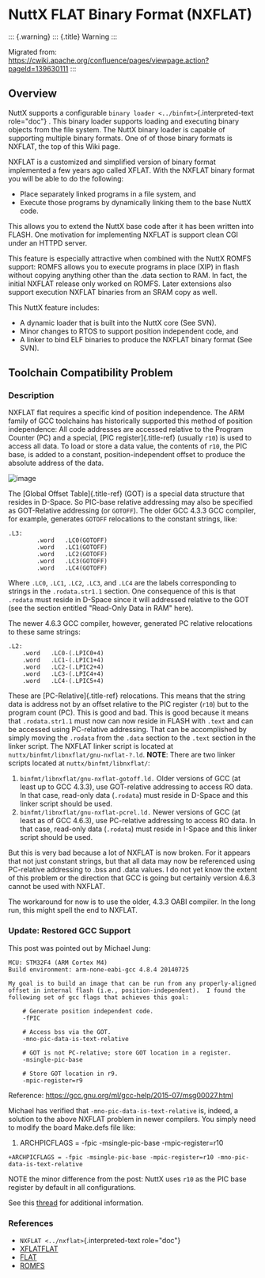 NuttX FLAT Binary Format (NXFLAT)
=================================

::: {.warning}
::: {.title}
Warning
:::

Migrated from:
<https://cwiki.apache.org/confluence/pages/viewpage.action?pageId=139630111>
:::

Overview
--------

NuttX supports a configurable
`binary loader <../binfmt>`{.interpreted-text role="doc"} . This binary
loader supports loading and executing binary objects from the file
system. The NuttX binary loader is capable of supporting multiple binary
formats. One of of those binary formats is NXFLAT, the top of this Wiki
page.

NXFLAT is a customized and simplified version of binary format
implemented a few years ago called XFLAT. With the NXFLAT binary format
you will be able to do the following:

-   Place separately linked programs in a file system, and
-   Execute those programs by dynamically linking them to the base NuttX
    code.

This allows you to extend the NuttX base code after it has been written
into FLASH. One motivation for implementing NXFLAT is support clean CGI
under an HTTPD server.

This feature is especially attractive when combined with the NuttX ROMFS
support: ROMFS allows you to execute programs in place (XIP) in flash
without copying anything other than the .data section to RAM. In fact,
the initial NXFLAT release only worked on ROMFS. Later extensions also
support execution NXFLAT binaries from an SRAM copy as well.

This NuttX feature includes:

-   A dynamic loader that is built into the NuttX core (See SVN).
-   Minor changes to RTOS to support position independent code, and
-   A linker to bind ELF binaries to produce the NXFLAT binary format
    (See SVN).

Toolchain Compatibility Problem
-------------------------------

### Description

NXFLAT flat requires a specific kind of position independence. The ARM
family of GCC toolchains has historically supported this method of
position independence: All code addresses are accessed relative to the
Program Counter (PC) and a special, [PIC register]{.title-ref} (usually
`r10`) is used to access all data. To load or store a data value, the
contents of `r10`, the PIC base, is added to a constant,
position-independent offset to produce the absolute address of the data.

![image](nxflat/nxflat-addressing.png)

The [Global Offset Table]{.title-ref} (GOT) is a special data structure
that resides in D-Space. So PIC-base relative addressing may also be
specified as GOT-Relative addressing (or `GOTOFF`). The older GCC 4.3.3
GCC compiler, for example, generates `GOTOFF` relocations to the
constant strings, like:

``` {.asm}
.L3:
        .word   .LC0(GOTOFF)
        .word   .LC1(GOTOFF)
        .word   .LC2(GOTOFF)
        .word   .LC3(GOTOFF)
        .word   .LC4(GOTOFF)
```

Where `.LC0`, `.LC1`, `.LC2`, `.LC3`, and `.LC4` are the labels
corresponding to strings in the `.rodata.str1.1` section. One
consequence of this is that `.rodata` must reside in D-Space since it
will addressed relative to the GOT (see the section entitled \"Read-Only
Data in RAM\" here).

The newer 4.6.3 GCC compiler, however, generated PC relative relocations
to these same strings:

``` {.}
.L2:
    .word   .LC0-(.LPIC0+4)
    .word   .LC1-(.LPIC1+4)
    .word   .LC2-(.LPIC2+4)
    .word   .LC3-(.LPIC4+4)
    .word   .LC4-(.LPIC5+4)
```

These are [PC-Relative]{.title-ref} relocations. This means that the
string data is address not by an offset relative to the PIC register
(`r10`) but to the program count (PC). This is good and bad. This is
good because it means that `.rodata.str1.1` must now can now reside in
FLASH with `.text` and can be accessed using PC-relative addressing.
That can be accomplished by simply moving the `.rodata` from the `.data`
section to the `.text` section in the linker script. The NXFLAT linker
script is located at `nuttx/binfmt/libnxflat/gnu-nxflat-?.ld`. **NOTE**:
There are two linker scripts located at `nuttx/binfmt/libnxflat/`:

1.  `binfmt/libnxflat/gnu-nxflat-gotoff.ld.` Older versions of GCC (at
    least up to GCC 4.3.3), use GOT-relative addressing to access RO
    data. In that case, read-only data (`.rodata`) must reside in
    D-Space and this linker script should be used.
2.  `binfmt/libnxflat/gnu-nxflat-pcrel.ld.` Newer versions of GCC (at
    least as of GCC 4.6.3), use PC-relative addressing to access RO
    data. In that case, read-only data (`.rodata`) must reside in
    I-Space and this linker script should be used.

But this is very bad because a lot of NXFLAT is now broken. For it
appears that not just constant strings, but that all data may now be
referenced using PC-relative addressing to .bss and .data values. I do
not yet know the extent of this problem or the direction that GCC is
going but certainly version 4.6.3 cannot be used with NXFLAT.

The workaround for now is to use the older, 4.3.3 OABI compiler. In the
long run, this might spell the end to NXFLAT.

### Update: Restored GCC Support

This post was pointed out by Michael Jung:

``` {.bash}
MCU: STM32F4 (ARM Cortex M4)
Build environment: arm-none-eabi-gcc 4.8.4 20140725

My goal is to build an image that can be run from any properly-aligned
offset in internal flash (i.e., position-independent).  I found the
following set of gcc flags that achieves this goal:

    # Generate position independent code.
    -fPIC

    # Access bss via the GOT.
    -mno-pic-data-is-text-relative

    # GOT is not PC-relative; store GOT location in a register.
    -msingle-pic-base

    # Store GOT location in r9.
    -mpic-register=r9
```

Reference: <https://gcc.gnu.org/ml/gcc-help/2015-07/msg00027.html>

Michael has verified that `-mno-pic-data-is-text-relative` is, indeed, a
solution to the above NXFLAT problem in newer compilers. You simply need
to modify the board Make.defs file like:

1.  ARCHPICFLAGS = -fpic -msingle-pic-base -mpic-register=r10

``` {.bash}
+ARCHPICFLAGS = -fpic -msingle-pic-base -mpic-register=r10 -mno-pic-data-is-text-relative
```

NOTE the minor difference from the post: NuttX uses `r10` as the PIC
base register by default in all configurations.

See this [thread](https://groups.google.com/forum/) for additional
information.

### References

-   `NXFLAT <../nxflat>`{.interpreted-text role="doc"}
-   [XFLATFLAT](http://xflat.sourceforge.net/)
-   [FLAT](http://retired.beyondlogic.org/uClinux/bflt.htm)
-   [ROMFS](http://romfs.sourceforge.net/)
